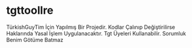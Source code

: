 # tgttoollre
TürkishGuyTim İçin Yapılmış Bir Projedir.
Kodlar Çalınıp Değiştirilirse Haklarında Yasal İşlem Uygulanacaktır.
Tgt Üyeleri Kullanabilir.
Sorumluk Benim Götüme Batmaz
